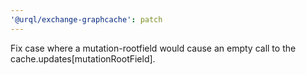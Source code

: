 ```yaml
---
'@urql/exchange-graphcache': patch
---
```


Fix case where a mutation-rootfield would cause an empty call to the cache.updates[mutationRootField].
